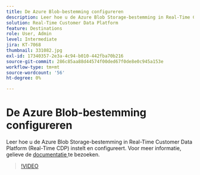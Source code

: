 ```yaml
---
title: De Azure Blob-bestemming configureren
description: Leer hoe u de Azure Blob Storage-bestemming in Real-Time Customer Data Platform (Real-Time CDP) instelt en configureert.
solution: Real-Time Customer Data Platform
feature: Destinations
role: User, Admin
level: Intermediate
jira: KT-7068
thumbnail: 331082.jpg
exl-id: 17340357-2e3a-4c94-b010-442fba70b216
source-git-commit: 286c85aa88d44574f00ded67f0de8e0c945a153e
workflow-type: tm+mt
source-wordcount: '56'
ht-degree: 0%

---
```


# De Azure Blob-bestemming configureren

Leer hoe u de Azure Blob Storage-bestemming in Real-Time Customer Data Platform (Real-Time CDP) instelt en configureert. Voor meer informatie, gelieve de [ documentatie ](https://experienceleague.adobe.com/docs/experience-platform/destinations/catalog/cloud-storage/azure-blob.html) te bezoeken.

>[!VIDEO](https://video.tv.adobe.com/v/331082/?learn=on&enablevpops)

